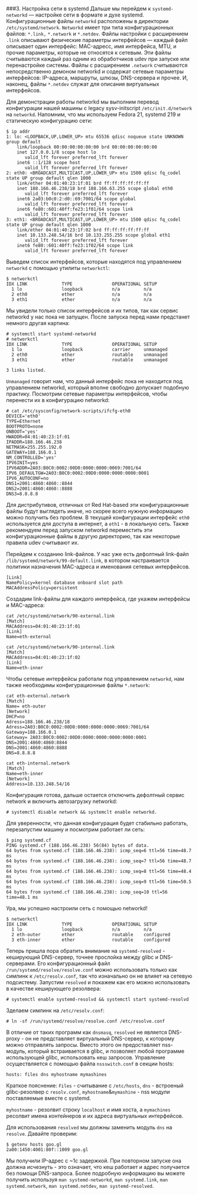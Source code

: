 ###3. Настройка сети в systemd
Дальше мы перейдем к `systemd-networkd` — настройке сети в формате и духе systemd. Конфигурационные файлы `networkd` расположены в директории `/etc/systemd/network`. `Networkd` имеет три типа конфигурационных файлов: `*.link,` `*.network` и `*.netdev`.
Файлы настройки с расширением `.link` описывают физические параметры интерфейсов — каждый файл описывает один интерфейс: MAC-адресс, имя интерфейса, MTU, и прочие параметры, которые не относятся к сетевым. Эти файлы считываются каждый раз одним из обработчиков udev при запуске или перенастройке системы.
Файлы с расширением `.network` считываются непосредственно демоном networkd и содержат сетевые параметры интерфейсов: IP-адреса, маршруты, шлюзы, DNS-сервера и прочее.
И, наконец,  файлы `*.netdev` служат для описания виртуальных интерфейсов.

Для демонстрации работы networkd мы выполним перевод конфигурации нашей машины с legacy sysv-initscript `/etc/init.d/network` на `networkd`. Напомним, что мы используем Fedora 21, systemd 219 и статическую конфигурацию сети:
```
$ ip addr
1: lo: <LOOPBACK,UP,LOWER_UP> mtu 65536 qdisc noqueue state UNKNOWN group default
    link/loopback 00:00:00:00:00:00 brd 00:00:00:00:00:00
    inet 127.0.0.1/8 scope host lo
       valid_lft forever preferred_lft forever
    inet6 ::1/128 scope host
       valid_lft forever preferred_lft forever
2: eth0: <BROADCAST,MULTICAST,UP,LOWER_UP> mtu 1500 qdisc fq_codel state UP group default qlen 1000
    link/ether 04:01:40:23:1f:01 brd ff:ff:ff:ff:ff:ff
    inet 188.166.46.238/18 brd 188.166.63.255 scope global eth0
       valid_lft forever preferred_lft forever
    inet6 2a03:b0c0:2:d0::69:7001/64 scope global
       valid_lft forever preferred_lft forever
    inet6 fe80::601:40ff:fe23:1f01/64 scope link
       valid_lft forever preferred_lft forever
3: eth1: <BROADCAST,MULTICAST,UP,LOWER_UP> mtu 1500 qdisc fq_codel state UP group default qlen 1000
    link/ether 04:01:40:23:1f:02 brd ff:ff:ff:ff:ff:ff
    inet 10.133.248.54/16 brd 10.133.255.255 scope global eth1
       valid_lft forever preferred_lft forever
    inet6 fe80::601:40ff:fe23:1f02/64 scope link
       valid_lft forever preferred_lft forever
```
Выведем список интерфейсов, которые находятся под управлением `networkd` с помощью утилиты `networkctl`:
```
$ networkctl
IDX LINK             TYPE               OPERATIONAL SETUP
  1 lo               loopback           n/a         n/a
  2 eth0             ether              n/a         n/a
  3 eth1             ether              n/a         n/a
```
Мы увидели только список интерфейсов и их типов, так как сервис networkd у нас пока не запущен. После запуска перед нами предстанет немного другая картина:
```
# systemctl start systemd-networkd
# networkctl
IDX LINK             TYPE               OPERATIONAL SETUP
  1 lo               loopback           carrier     unmanaged
  2 eth0             ether              routable    unmanaged
  3 eth1             ether              routable    unmanaged

3 links listed.
```
`Unmanaged` говорит нам, что данный интерфейс пока не находится под управлением networkd, который вполне свободно допускает подобную практику. Посмотрим сетевые параметры интерфейсов, чтобы перенести их в конфигурацию networkd:
```
# cat /etc/sysconfig/network-scripts/ifcfg-eth0
DEVICE='eth0'
TYPE=Ethernet
BOOTPROTO=none
ONBOOT='yes'
HWADDR=04:01:40:23:1f:01
IPADDR=188.166.46.238
NETMASK=255.255.192.0
GATEWAY=188.166.0.1
NM_CONTROLLED='yes'
IPV6INIT=yes
IPV6ADDR=2A03:B0C0:0002:00D0:0000:0000:0069:7001/64
IPV6_DEFAULTGW=2A03:B0C0:0002:00D0:0000:0000:0000:0001
IPV6_AUTOCONF=no
DNS1=2001:4860:4860::8844
DNS2=2001:4860:4860::8888
DNS3=8.8.8.8
```
Для дистрибутивов, отличных от Red Hat-based эти конфигурационные файлы будут выглядеть иначе, но скорее всего нужную информацию можно получить без проблем. В текущей конфигурации интерфейс `eth0` используется для доступа в интернет, а `eth1` - в локальную сеть. Также рекомендуем перед запуском networkd переместить эти конфигурационные файлы в другую директорию, так как некоторые правила udev cчитывают их.

Перейдем к созданию link-файлов. У нас уже есть дефолтный link-файл `/lib/systemd/network/99-default.link`, в котором настраивается политики назначения MAC-адреса и именования сетевых интерфейсов.
```
[Link]
NamePolicy=kernel database onboard slot path
MACAddressPolicy=persistent
```

Создадим link-файлы для каждого интерфейса, где укажем интерфейсы и MAC-адреса:
```
cat /etc/systemd/network/90-external.link
[Match]
MACAddress=04:01:40:23:1f:01
[Link]
Name=eth-external
```
```
cat /etc/systemd/network/90-internal.link
[Match]
MACAddress=04:01:40:23:1f:02
[Link]
Name=eth-inner
```

Чтобы сетевые интерфейсы работали под управлением `networkd`, нам также необходимы конфигурационные файлы `*.network`:
```
cat eth-external.network
[Match]
Name= eth-outer
[Network]
DHCP=no
Adress=188.166.46.238/18
Adress=2A03:B0C0:0002:00D0:0000:0000:0000:0069:7001/64
Gateway=188.166.0.1
Gateway= 2A03:B0C0:0002:00D0:0000:0000:0000:0000:0001
DNS=2001:4860:4860:8844
DNS=2001:4860:4860:8888
DNS=8.8.8.8
```
```
cat eth-internal.network
[Match]
Name=eth-inner
[Network]
Address=10.133.248.54/16
```
Конфигурация готова, дальше остается отключить дефолтный сервис network и включить автозагрузку networkd:
```
# systemctl disable network && systemclt enable networkd.
```
Для уверенности, что данная конфигурация будет стабильно работать, перезапустим машину и посмотрим работает ли сеть:
```
$ ping systemd.cf
PING systemd.cf (188.166.46.238) 56(84) bytes of data.
64 bytes from systemd.cf (188.166.46.238): icmp_seq=6 ttl=56 time=48.7 ms
64 bytes from systemd.cf (188.166.46.238): icmp_seq=7 ttl=56 time=48.7 ms
64 bytes from systemd.cf (188.166.46.238): icmp_seq=8 ttl=56 time=48.4 ms
64 bytes from systemd.cf (188.166.46.238): icmp_seq=9 ttl=56 time=50.5 ms
64 bytes from systemd.cf (188.166.46.238): icmp_seq=10 ttl=56 time=48.1 ms
```
Ура, мы успешно настроили сеть с помощью networkd!
```
$ networkctl
IDX LINK             TYPE               OPERATIONAL SETUP
  1 lo               loopback           n/a         n/a
  2 eth-outer        ether              routable    configured
  3 eth-inner        ether              routable    configured
```
Теперь пришла пора обратить внимание на `systemd-resolved` - кеширующий DNS-сервер, точнее прослойка между glibc и DNS-серверами.
Его конфигурационный файл `/run/systemd/resolve/resolve.conf` можно использовать только как симлинк к `/etc/resolv.conf`, так что изначально он не влияет на сетевую подсистему.
Запустим `resolved` и покажем как его можно использовать в качестве кеширующего резолвера:
```
# systemctl enable systemd-resolvd && systemctl start systemd-resolvd
```
Зделаем симлинк на `/etc/resolv.conf`:
```
# ln -sf /run/systemd/resolve/resolve.conf /etc/resolve.conf
```
В отличие от таких программ как `dnsmasq`, `resolved` не является DNS-proxy - он не представляет виртуальный DNS-сервер, к которому можно отправлять запросы. Вместо этого он предоставляет nss-модуль, который встраивается в glibc, и позволяет любой программе использующей glibc, использовать кеш запросов. Управление осуществляется с помощью файла `nssswitch.conf` в секции hosts:
```
hosts: files dns myhostname mymashines
```
Краткое пояснение: `Files` - считывание с `/etc/hosts`, `dns` - встроеный glibc-резолвер c `resolv.conf`,  `myhostname`&`mymashine` - nss модули поставляемые вместе с systemd.

`myhostname` - резолвит строку `localhost` и имя хоста, а `mymachines` ресолвит имена контейнеров и их адреса виртуальных интерфейсов.

Для использования `resolved` мы должны заменить модуль `dns` на `resolve`. Давайте проверим:
```
$ getenv hosts goo.gl
2a00:1450:4001:80f::1009 goo.gl
```
Мы получили IP-адрес с ~1с задержкой. При повторном запуске она должна исчезнуть - это означает, что кеш работает и адрес получается без помощи DNS-запроса.
Более подробную информацию вы можете получить используя `man systemd-networkd`, `man systemd.link`, `man systemd.network`, `man systemd.netdev`, `man systemd-resolved`.


